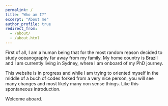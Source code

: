 ```yaml
---
permalink: /
title: "Who am I?"
excerpt: "About me"
author_profile: true
redirect_from: 
  - /about/
  - /about.html
---
```


First of all, I am a human being that for the most random reason decided to study oceanography far away from my family. My home country is Brazil and I am currently living in Sydney, where I am onboard of my PhD journey. 

This website is in progress and while I am trying to oriented myself in the middle of a buch of codes forked from a very nice person, you will see many changes and most likely many non sense things. Like this spontaneous introduction.

Welcome aboard.
